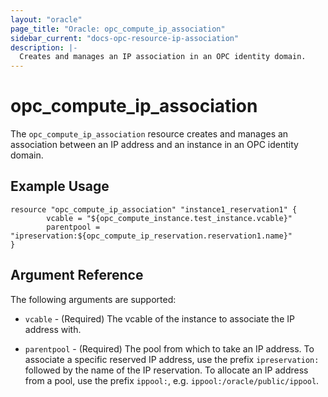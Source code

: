 ```yaml
---
layout: "oracle"
page_title: "Oracle: opc_compute_ip_association"
sidebar_current: "docs-opc-resource-ip-association"
description: |-
  Creates and manages an IP association in an OPC identity domain.
---
```


# opc\_compute\_ip\_association

The ``opc_compute_ip_association`` resource creates and manages an association between an IP address and an instance in
an OPC identity domain.

## Example Usage

```
resource "opc_compute_ip_association" "instance1_reservation1" {
       	vcable = "${opc_compute_instance.test_instance.vcable}"
       	parentpool = "ipreservation:${opc_compute_ip_reservation.reservation1.name}"
}
```

## Argument Reference

The following arguments are supported:

* `vcable` - (Required) The vcable of the instance to associate the IP address with.

* `parentpool` - (Required) The pool from which to take an IP address. To associate a specific reserved IP address, use
the prefix `ipreservation:` followed by the name of the IP reservation. To allocate an IP address from a pool, use the
prefix `ippool:`, e.g. `ippool:/oracle/public/ippool`.